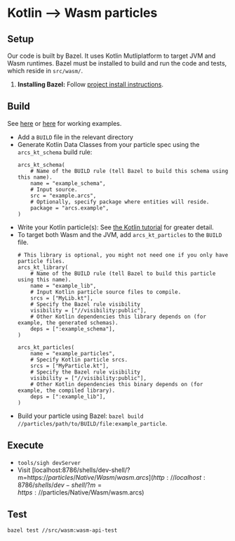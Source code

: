 # Kotlin --> Wasm particles

## Setup

Our code is built by Bazel. It uses Kotlin Mutliplatform to target JVM and Wasm
runtimes. Bazel must be installed to build and run the code and tests, which
reside in `src/wasm/`.

1. **Installing Bazel:** Follow [project install instructions](../../../README.md#install).

## Build

See [here](../../../particles/Native/Wasm) or [here](../../../particles/Tutorial/Kotlin) for working examples.

- Add a `BUILD` file in the relevant directory
- Generate Kotlin Data Classes from your particle spec using the
  `arcs_kt_schema` build rule:
  ```
  arcs_kt_schema(
      # Name of the BUILD rule (tell Bazel to build this schema using this name).
      name = "example_schema",
      # Input source.
      src = "example.arcs",
      # Optionally, specify package where entities will reside.
      package = "arcs.example",
  )
  ```
- Write your Kotlin particle(s): See [the Kotlin tutorial](../../../particles/Tutorial/Kotlin) for greater detail.
- To target both Wasm and the JVM, add `arcs_kt_particles` to the `BUILD` file.
  ```
  # This library is optional, you might not need one if you only have particle files.
  arcs_kt_library(
      # Name of the BUILD rule (tell Bazel to build this particle using this name).
      name = "example_lib",
      # Input Kotlin particle source files to compile.
      srcs = ["MyLib.kt"],
      # Specify the Bazel rule visibility
      visibility = ["//visibility:public"],
      # Other Kotlin dependencies this library depends on (for example, the generated schemas).
      deps = [":example_schema"],
  )

  arcs_kt_particles(
      name = "example_particles",
      # Specify Kotlin particle srcs.
      srcs = ["MyParticle.kt"],
      # Specify the Bazel rule visibility
      visibility = ["//visibility:public"],
      # Other Kotlin dependencies this binary depends on (for example, the compiled library).
      deps = [":example_lib"],
  )
  ```
- Build your particle using Bazel: `bazel build //particles/path/to/BUILD/file:example_particle`.


## Execute

- `tools/sigh devServer`
- Visit [localhost:8786/shells/dev-shell/?m=https://$particles/Native/Wasm/wasm.arcs](http://localhost:8786/shells/dev-shell/?m=https://$particles/Native/Wasm/wasm.arcs)


## Test

`bazel test //src/wasm:wasm-api-test`
